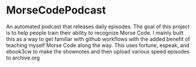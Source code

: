 # MorseCodePodcast
An automated podcast that releases daily episodes. The goal of this project is to help people train their ability to recognize Morse Code.  I mainly built this as a way to get familiar with github workflows with the added benefit of teaching myself Morse Code along the way.  This uses fortune, espeak, and ebook3cw to make the shownotes and then upload various speed episodes to archive.org
